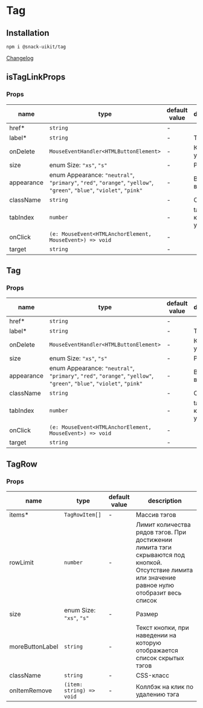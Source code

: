 # Tag

## Installation
`npm i @snack-uikit/tag`

[Changelog](./CHANGELOG.md)

[//]: DOCUMENTATION_SECTION_START
[//]: THIS_SECTION_IS_AUTOGENERATED_PLEASE_DONT_EDIT_IT
## isTagLinkProps
### Props
| name | type | default value | description |
|------|------|---------------|-------------|
| href* | `string` | - |  |
| label* | `string` | - | Текст |
| onDelete | `MouseEventHandler<HTMLButtonElement>` | - | Коллбэк на удаление |
| size | enum Size: `"xs"`, `"s"` | - | Размер |
| appearance | enum Appearance: `"neutral"`, `"primary"`, `"red"`, `"orange"`, `"yellow"`, `"green"`, `"blue"`, `"violet"`, `"pink"` | - | Внешний вид |
| className | `string` | - | CSS-класс |
| tabIndex | `number` | - | tabIndex кнопки удаления |
| onClick | `(e: MouseEvent<HTMLAnchorElement, MouseEvent>) => void` | - |  |
| target | `string` | - |  |
## Tag
### Props
| name | type | default value | description |
|------|------|---------------|-------------|
| href* | `string` | - |  |
| label* | `string` | - | Текст |
| onDelete | `MouseEventHandler<HTMLButtonElement>` | - | Коллбэк на удаление |
| size | enum Size: `"xs"`, `"s"` | - | Размер |
| appearance | enum Appearance: `"neutral"`, `"primary"`, `"red"`, `"orange"`, `"yellow"`, `"green"`, `"blue"`, `"violet"`, `"pink"` | - | Внешний вид |
| className | `string` | - | CSS-класс |
| tabIndex | `number` | - | tabIndex кнопки удаления |
| onClick | `(e: MouseEvent<HTMLAnchorElement, MouseEvent>) => void` | - |  |
| target | `string` | - |  |
## TagRow
### Props
| name | type | default value | description |
|------|------|---------------|-------------|
| items* | `TagRowItem[]` | - | Массив тэгов |
| rowLimit | `number` | - | Лимит количества рядов тэгов. При достижении лимита тэги скрываются под кнопкой. Отсутствие лимита или значение равное нулю отобразит весь список |
| size | enum Size: `"xs"`, `"s"` | - | Размер |
| moreButtonLabel | `string` | - | Текст кнопки, при наведении на которую отображается список скрытых тэгов |
| className | `string` | - | CSS-класс |
| onItemRemove | `(item: string) => void` | - | Коллбэк на клик по удалению тэга |


[//]: DOCUMENTATION_SECTION_END
